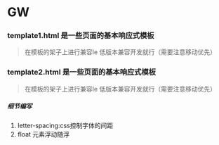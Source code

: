 # GW

### template1.html 是一些页面的基本响应式模板
> 在模板的架子上进行兼容Ie 低版本兼容开发就行（需要注意移动优先）
### template2.html 是一些页面的基本响应式模板
> 在模板的架子上进行兼容Ie 低版本兼容开发就行（需要注意移动优先）

##### 细节编写
1. letter-spacing:css控制字体的间距
2. float 元素浮动随浮